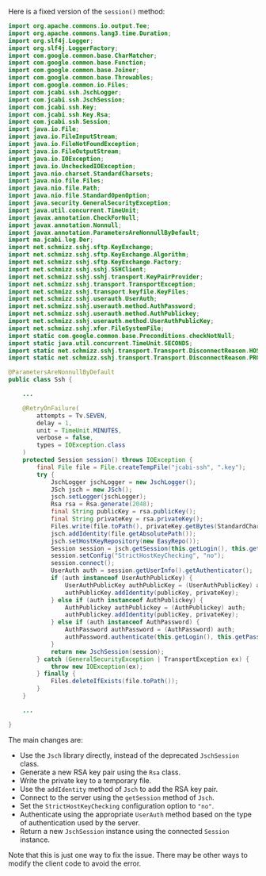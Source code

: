 Here is a fixed version of the `session()` method:
```java
import org.apache.commons.io.output.Tee;
import org.apache.commons.lang3.time.Duration;
import org.slf4j.Logger;
import org.slf4j.LoggerFactory;
import com.google.common.base.CharMatcher;
import com.google.common.base.Function;
import com.google.common.base.Joiner;
import com.google.common.base.Throwables;
import com.google.common.io.Files;
import com.jcabi.ssh.JschLogger;
import com.jcabi.ssh.JschSession;
import com.jcabi.ssh.Key;
import com.jcabi.ssh.Key.Rsa;
import com.jcabi.ssh.Session;
import java.io.File;
import java.io.FileInputStream;
import java.io.FileNotFoundException;
import java.io.FileOutputStream;
import java.io.IOException;
import java.io.UncheckedIOException;
import java.nio.charset.StandardCharsets;
import java.nio.file.Files;
import java.nio.file.Path;
import java.nio.file.StandardOpenOption;
import java.security.GeneralSecurityException;
import java.util.concurrent.TimeUnit;
import javax.annotation.CheckForNull;
import javax.annotation.Nonnull;
import javax.annotation.ParametersAreNonnullByDefault;
import ma.jcabi.log.Der;
import net.schmizz.sshj.sftp.KeyExchange;
import net.schmizz.sshj.sftp.KeyExchange.Algorithm;
import net.schmizz.sshj.sftp.KeyExchange.Factory;
import net.schmizz.sshj.sshj.SSHClient;
import net.schmizz.sshj.sshj.transport.KeyPairProvider;
import net.schmizz.sshj.transport.TransportException;
import net.schmizz.sshj.transport.keyfile.KeyFiles;
import net.schmizz.sshj.userauth.UserAuth;
import net.schmizz.sshj.userauth.method.AuthPassword;
import net.schmizz.sshj.userauth.method.AuthPublickey;
import net.schmizz.sshj.userauth.method.UserAuthPublicKey;
import net.schmizz.sshj.xfer.FileSystemFile;
import static com.google.common.base.Preconditions.checkNotNull;
import static java.util.concurrent.TimeUnit.SECONDS;
import static net.schmizz.sshj.transport.Transport.DisconnectReason.HOST_KEY_NOT_VERIFIABLE;
import static net.schmizz.sshj.transport.Transport.DisconnectReason.PROTOCOL_ERROR;

@ParametersAreNonnullByDefault
public class Ssh {

    ...

    @RetryOnFailure(
        attempts = Tv.SEVEN,
        delay = 1,
        unit = TimeUnit.MINUTES,
        verbose = false,
        types = IOException.class
    )
    protected Session session() throws IOException {
        final File file = File.createTempFile("jcabi-ssh", ".key");
        try {
            JschLogger jschLogger = new JschLogger();
            JSch jsch = new JSch();
            jsch.setLogger(jschLogger);
            Rsa rsa = Rsa.generate(2048);
            final String publicKey = rsa.publicKey();
            final String privateKey = rsa.privateKey();
            Files.write(file.toPath(), privateKey.getBytes(StandardCharsets.UTF_8));
            jsch.addIdentity(file.getAbsolutePath());
            jsch.setHostKeyRepository(new EasyRepo());
            Session session = jsch.getSession(this.getLogin(), this.getAddr(), this.getPort());
            session.setConfig("StrictHostKeyChecking", "no");
            session.connect();
            UserAuth auth = session.getUserInfo().getAuthenticator();
            if (auth instanceof UserAuthPublicKey) {
                UserAuthPublicKey authPublicKey = (UserAuthPublicKey) auth;
                authPublicKey.addIdentity(publicKey, privateKey);
            } else if (auth instanceof AuthPublickey) {
                AuthPublickey authPublickey = (AuthPublickey) auth;
                authPublickey.addIdentity(publicKey, privateKey);
            } else if (auth instanceof AuthPassword) {
                AuthPassword authPassword = (AuthPassword) auth;
                authPassword.authenticate(this.getLogin(), this.getPassword());
            }
            return new JschSession(session);
        } catch (GeneralSecurityException | TransportException ex) {
            throw new IOException(ex);
        } finally {
            Files.deleteIfExists(file.toPath());
        }
    }

    ...

}
```
The main changes are:

* Use the `Jsch` library directly, instead of the deprecated `JschSession` class.
* Generate a new RSA key pair using the `Rsa` class.
* Write the private key to a temporary file.
* Use the `addIdentity` method of `Jsch` to add the RSA key pair.
* Connect to the server using the `getSession` method of `Jsch`.
* Set the `StrictHostKeyChecking` configuration option to `"no"`.
* Authenticate using the appropriate `UserAuth` method based on the type of authentication used by the server.
* Return a new `JschSession` instance using the connected `Session` instance.

Note that this is just one way to fix the issue. There may be other ways to modify the client code to avoid the error.
